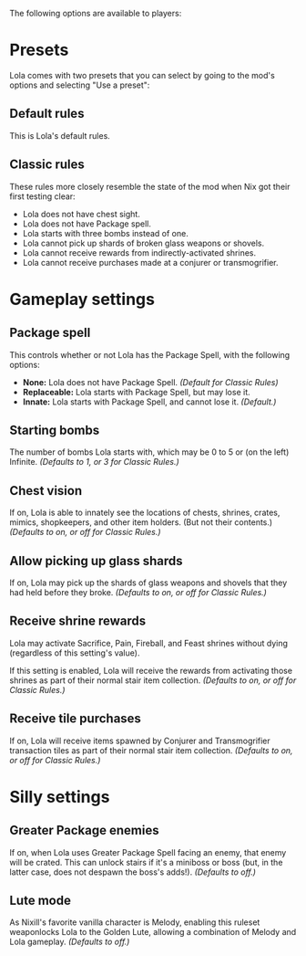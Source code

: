 The following options are available to players:

# Presets
Lola comes with two presets that you can select by going to the mod's options and selecting "Use a preset":

## Default rules
This is Lola's default rules.

## Classic rules
These rules more closely resemble the state of the mod when Nix got their first testing clear:
- Lola does not have chest sight.
- Lola does not have Package spell.
- Lola starts with three bombs instead of one.
- Lola cannot pick up shards of broken glass weapons or shovels.
- Lola cannot receive rewards from indirectly-activated shrines.
- Lola cannot receive purchases made at a conjurer or transmogrifier.

# Gameplay settings
## Package spell
This controls whether or not Lola has the Package Spell, with the following options:
- **None:** Lola does not have Package Spell. *(Default for Classic Rules)*
- **Replaceable:** Lola starts with Package Spell, but may lose it.
- **Innate:** Lola starts with Package Spell, and cannot lose it. *(Default.)*

## Starting bombs
The number of bombs Lola starts with, which may be 0 to 5 or (on the left) Infinite. *(Defaults to 1, or 3 for Classic Rules.)*

## Chest vision
If on, Lola is able to innately see the locations of chests, shrines, crates, mimics, shopkeepers, and other item holders. (But not their contents.) *(Defaults to on, or off for Classic Rules.)*

## Allow picking up glass shards
If on, Lola may pick up the shards of glass weapons and shovels that they had held before they broke. *(Defaults to on, or off for Classic Rules.)*

## Receive shrine rewards
Lola may activate Sacrifice, Pain, Fireball, and Feast shrines without dying (regardless of this setting's value).

If this setting is enabled, Lola will receive the rewards from activating those shrines as part of their normal stair item collection. *(Defaults to on, or off for Classic Rules.)*

## Receive tile purchases
If on, Lola will receive items spawned by Conjurer and Transmogrifier transaction tiles as part of their normal stair item collection. *(Defaults to on, or off for Classic Rules.)*

# Silly settings
## Greater Package enemies
If on, when Lola uses Greater Package Spell facing an enemy, that enemy will be crated. This can unlock stairs if it's a miniboss or boss (but, in the latter case, does not despawn the boss's adds!). *(Defaults to off.)*

## Lute mode
As Nixill's favorite vanilla character is Melody, enabling this ruleset weaponlocks Lola to the Golden Lute, allowing a combination of Melody and Lola gameplay. *(Defaults to off.)*